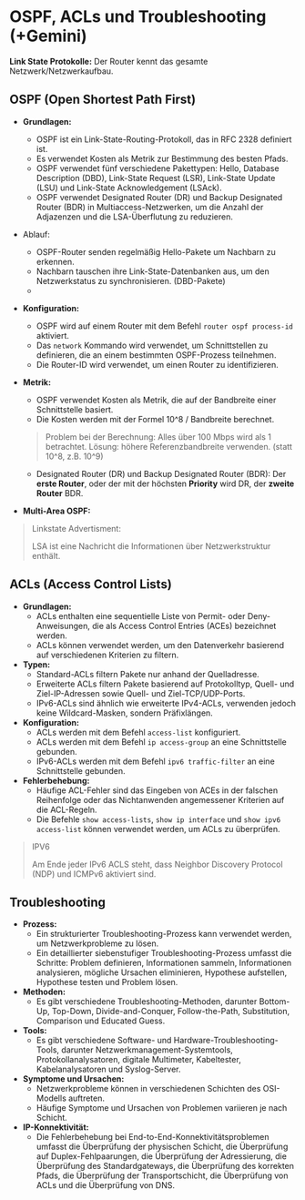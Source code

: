 # OSPF, ACLs und Troubleshooting (+Gemini)

**Link State Protokolle:** Der Router kennt das gesamte Netzwerk/Netzwerkaufbau.

## OSPF (Open Shortest Path First)

* **Grundlagen:**
  * OSPF ist ein Link-State-Routing-Protokoll, das in RFC 2328 definiert ist.
  * Es verwendet Kosten als Metrik zur Bestimmung des besten Pfads.
  * OSPF verwendet fünf verschiedene Pakettypen: Hello, Database Description (DBD), Link-State Request (LSR), Link-State Update (LSU) und Link-State Acknowledgement (LSAck).
  * OSPF verwendet Designated Router (DR) und Backup Designated Router (BDR) in Multiaccess-Netzwerken, um die Anzahl der Adjazenzen und die LSA-Überflutung zu reduzieren.
* Ablauf:
  * OSPF-Router senden regelmäßig Hello-Pakete um Nachbarn zu erkennen.
  * Nachbarn tauschen ihre Link-State-Datenbanken aus, um den Netzwerkstatus zu synchronisieren. (DBD-Pakete)
  *
* **Konfiguration:**
  * OSPF wird auf einem Router mit dem Befehl `router ospf process-id` aktiviert.
  * Das `network` Kommando wird verwendet, um Schnittstellen zu definieren, die an einem bestimmten OSPF-Prozess teilnehmen.
  * Die Router-ID wird verwendet, um einen Router zu identifizieren.
* **Metrik:**
  * OSPF verwendet Kosten als Metrik, die auf der Bandbreite einer Schnittstelle basiert.
  * Die Kosten werden mit der Formel 10^8 / Bandbreite berechnet.
  > Problem bei der Berechnung: Alles über 100 Mbps wird als 1 betrachtet. Lösung: höhere Referenzbandbreite verwenden. (statt 10^8, z.B. 10^9)

  * Designated Router (DR) und Backup Designated Router (BDR):
     Der **erste Router**, oder der mit der höchsten **Priority** wird DR, der **zweite Router** BDR.
* **Multi-Area OSPF:**

> Linkstate Advertisment:
>
> LSA ist eine Nachricht die Informationen über Netzwerkstruktur enthält.
>

## **ACLs (Access Control Lists)**

* **Grundlagen:**
  * ACLs enthalten eine sequentielle Liste von Permit- oder Deny-Anweisungen, die als Access Control Entries (ACEs) bezeichnet werden.
  * ACLs können verwendet werden, um den Datenverkehr basierend auf verschiedenen Kriterien zu filtern.
* **Typen:**
  * Standard-ACLs filtern Pakete nur anhand der Quelladresse.
  * Erweiterte ACLs filtern Pakete basierend auf Protokolltyp, Quell- und Ziel-IP-Adressen sowie Quell- und Ziel-TCP/UDP-Ports.
  * IPv6-ACLs sind ähnlich wie erweiterte IPv4-ACLs, verwenden jedoch keine Wildcard-Masken, sondern Präfixlängen.
* **Konfiguration:**
  * ACLs werden mit dem Befehl `access-list` konfiguriert.
  * ACLs werden mit dem Befehl `ip access-group` an eine Schnittstelle gebunden.
  * IPv6-ACLs werden mit dem Befehl `ipv6 traffic-filter` an eine Schnittstelle gebunden.
* **Fehlerbehebung:**
  * Häufige ACL-Fehler sind das Eingeben von ACEs in der falschen Reihenfolge oder das Nichtanwenden angemessener Kriterien auf die ACL-Regeln.
  * Die Befehle `show access-lists`, `show ip interface` und `show ipv6 access-list` können verwendet werden, um ACLs zu überprüfen.

> IPV6
>
> Am Ende jeder IPv6 ACLS steht, dass Neighbor Discovery Protocol (NDP) und ICMPv6 aktiviert sind.

## **Troubleshooting**

* **Prozess:**
  * Ein strukturierter Troubleshooting-Prozess kann verwendet werden, um Netzwerkprobleme zu lösen.
  * Ein detaillierter siebenstufiger Troubleshooting-Prozess umfasst die Schritte: Problem definieren, Informationen sammeln, Informationen analysieren, mögliche Ursachen eliminieren, Hypothese aufstellen, Hypothese testen und Problem lösen.
* **Methoden:**
  * Es gibt verschiedene Troubleshooting-Methoden, darunter Bottom-Up, Top-Down, Divide-and-Conquer, Follow-the-Path, Substitution, Comparison und Educated Guess.
* **Tools:**
  * Es gibt verschiedene Software- und Hardware-Troubleshooting-Tools, darunter Netzwerkmanagement-Systemtools, Protokollanalysatoren, digitale Multimeter, Kabeltester, Kabelanalysatoren und Syslog-Server.
* **Symptome und Ursachen:**
  * Netzwerkprobleme können in verschiedenen Schichten des OSI-Modells auftreten.
  * Häufige Symptome und Ursachen von Problemen variieren je nach Schicht.
* **IP-Konnektivität:**
  * Die Fehlerbehebung bei End-to-End-Konnektivitätsproblemen umfasst die Überprüfung der physischen Schicht, die Überprüfung auf Duplex-Fehlpaarungen, die Überprüfung der Adressierung, die Überprüfung des Standardgateways, die Überprüfung des korrekten Pfads, die Überprüfung der Transportschicht, die Überprüfung von ACLs und die Überprüfung von DNS.
